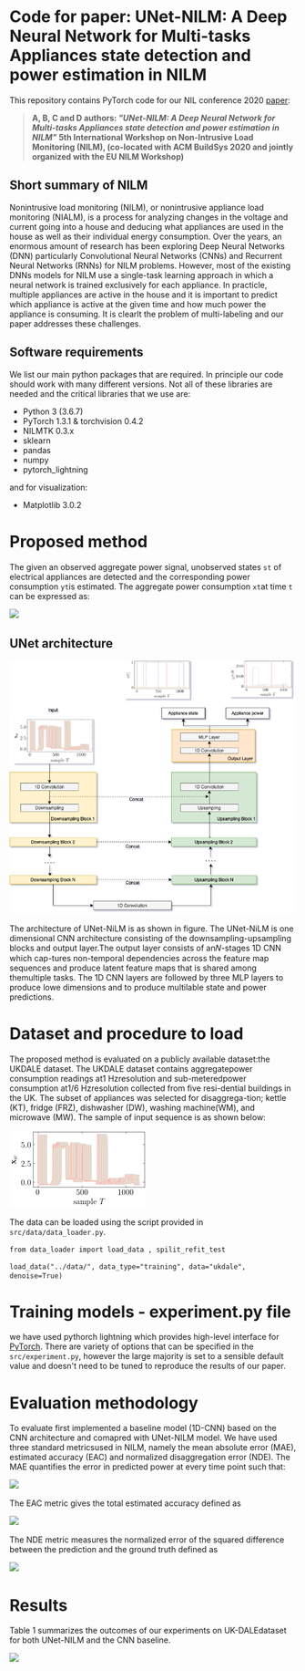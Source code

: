 
# Code for paper: UNet-NILM: A Deep Neural Network for Multi-tasks Appliances state detection and power estimation in NILM
This repository contains PyTorch code for our NIL conference 2020 [paper]():

> **A, B, C and D authors:
> *"UNet-NILM: A Deep Neural Network for Multi-tasks Appliances state detection and power estimation in NILM"*
> 5th International Workshop on Non-Intrusive Load Monitoring (NILM), (co-located with ACM BuildSys 2020 and jointly organized with the EU NILM Workshop)**

## Short summary of NILM
Nonintrusive load monitoring (NILM), or nonintrusive appliance load monitoring (NIALM), is a process for analyzing changes in the voltage and current going into a house and deducing what appliances are used in the house as well as their individual energy consumption. Over the years, an enormous amount of research has been exploring Deep Neural Networks (DNN) particularly Convolutional Neural Networks (CNNs) and Recurrent Neural Networks (RNNs) for NILM problems. However, most of the existing DNNs models for NILM use a single-task learning approach in which a neural network is trained exclusively for each appliance. In practicle, multiple appliances are active in the house and it is important to predict which appliance is active at the given time and how much power the appliance is consuming. It is clearlt the problem of multi-labeling and our paper addresses these challenges. 

## Software requirements
We list our main python packages that are required. In principle our code should work with many different versions. Not all of these libraries are needed and the critical libraries that we use are:
* Python 3 (3.6.7)
* PyTorch 1.3.1 & torchvision 0.4.2 
* NILMTK 0.3.x
* sklearn
* pandas
* numpy
* pytorch_lightning

and for visualization:
* Matplotlib 3.0.2

# Proposed method
The given an observed aggregate power signal, unobserved states `st` of electrical appliances are detected and the corresponding power consumption `yt`is estimated. The aggregate power consumption `xt`at time `t` can be expressed as:

![](figures/equation1.png)

## UNet architecture

![](figures/UNet_diagram.png) 
 
The architecture of UNet-NiLM is as shown in figure. The UNet-NiLM is one dimensional CNN architecture consisting of the downsampling-upsampling blocks and output layer.The output layer consists of an𝑁-stages 1D CNN which cap-tures non-temporal dependencies across the feature map sequences and produce latent feature maps that is shared among themultiple tasks. The 1D CNN layers are followed by three MLP layers to produce lowe dimensions and to produce multilable state and power predictions. 

# Dataset and procedure to load
The proposed method is evaluated on a publicly available dataset:the UKDALE dataset. The UKDALE dataset contains aggregatepower consumption readings at1 Hzresolution and sub-meteredpower consumption at1/6 Hzresolution collected from five resi-dential buildings in the UK. The subset of appliances was selected for disaggrega-tion; kettle (KT), fridge (FRZ), dishwasher (DW), washing machine(WM), and microwave (MW). The sample of input sequence is as shown below:

![](figures/input_sequence.png)

The data can be loaded using the script provided in `src/data/data_loader.py`.

   ```
   from data_loader import load_data , spilit_refit_test
   ```
   ```
   load_data("../data/", data_type="training", data="ukdale", denoise=True)
   ```

# Training models - experiment.py file
we have used pythorch lightning which provides high-level interface for [PyTorch](https://github.com/PyTorchLightning/pytorch-lightning). There are variety of options that can be specified in the `src/experiment.py`, however the large majority is set to a sensible default value and doesn't need to be tuned to reproduce the results of our paper. 

# Evaluation methodology
To evaluate first implemented a baseline model (1D-CNN) based on the CNN architecture and comapred with UNet-NILM model. We have used three standard metricsused in NILM, namely the mean absolute error (MAE), estimated accuracy (EAC) and normalized disaggregation error (NDE). The MAE quantifies the error in predicted power at every time point such that:

![](figures/equation2.png)

The EAC metric gives the total estimated accuracy defined as

![](figures/equation3.png)

The NDE metric measures the normalized error of the squared difference between the prediction and the ground truth defined as

![](figures/equation4.png)

# Results
Table 1 summarizes the outcomes of our experiments on UK-DALEdataset for both UNet-NILM and the CNN baseline. 

![](figures/results_table.png)

